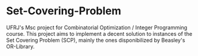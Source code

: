 # Set-Covering-Problem
UFRJ's Msc project for Combinatorial Optimization / Integer Programming course. This project aims to implement a decent solution to instances of the Set Covering Problem (SCP), mainly the ones disponibilized by Beasley's OR-Library.
